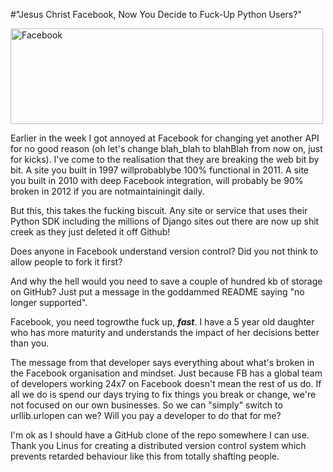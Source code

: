 #"Jesus Christ Facebook, Now You Decide to Fuck-Up Python Users?"

 <div class='p_embed p_image_embed'>
<a href="http://getfile4.posterous.com/getfile/files.posterous.com/conoroneill/QscvM3qjqWUDj7FwRdK2jzusOaHu0wV5XvhRKQaQ000vJ1j2swWhQ3umXZcG/facebook.png"><img alt="Facebook" height="153" src="http://getfile5.posterous.com/getfile/files.posterous.com/conoroneill/Ebs5uoCY4JgVpSKl2HV7HaCOSQCaaMVisoJvht9WHINOusz5xHDZSSLTdrn9/facebook.png.scaled.500.jpg" width="500" /></a>
</div>
<p>Earlier in the week I got annoyed at Facebook for changing yet another API for no good reason (oh let&#39;s change blah_blah to blahBlah from now on, just for kicks). I&#39;ve come to the realisation that they are breaking the web bit by bit. A site you built in 1997 willprobablybe 100% functional in 2011. A site you built in 2010 with deep Facebook integration, will probably be 90% broken in 2012 if you are notmaintainingit daily. </p><p /><div>But this, this takes the fucking biscuit. Any site or service that uses their Python SDK including the millions of Django sites out there are now up shit creek as they just deleted it off Github!</div> <p /><div>Does anyone in Facebook understand version control? Did you not think to allow people to fork it first?</div><p /><div>And why the hell would you need to save a couple of hundred kb of storage on GitHub? Just put a message in the goddammed README saying &quot;no longer supported&quot;.</div> <p /><div>Facebook, you need togrowthe fuck up, <i><b>fast</b></i>. I have a 5 year old daughter who has more maturity and understands the impact of her decisions better than you.</div><p /><div>The message from that developer says everything about what&#39;s broken in the Facebook organisation and mindset. Just because FB has a global team of developers working 24x7 on Facebook doesn&#39;t mean the rest of us do. If all we do is spend our days trying to fix things you break or change, we&#39;re not focused on our own businesses. So we can &quot;simply&quot; switch to urllib.urlopen can we? Will you pay a developer to do that for me?</div> <p /><div>I&#39;m ok as I should have a GitHub clone of the repo somewhere I can use. Thank you Linus for creating a distributed version control system which prevents retarded behaviour like this from totally shafting people.</div>
 